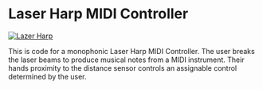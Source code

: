 # Laser Harp MIDI Controller

[![Lazer Harp](https://img.youtube.com/vi/MoN5w4hxTGk/0.jpg)](https://youtu.be/MoN5w4hxTGk "Lazer Harp")

This is code for a monophonic Laser Harp MIDI Controller.
The user breaks the laser beams to produce musical notes from a MIDI instrument.
Their hands proximity to the distance sensor controls an assignable control determined by the user.
